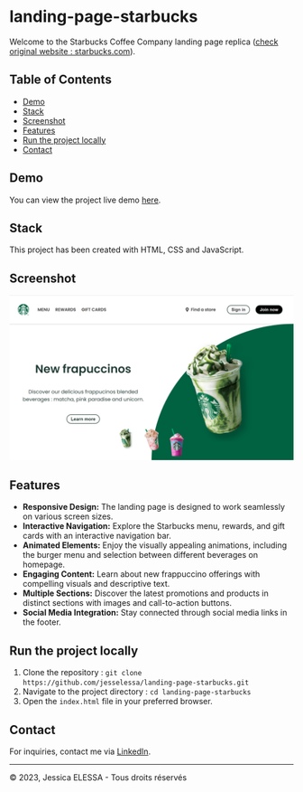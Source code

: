 # landing-page-starbucks

Welcome to the Starbucks Coffee Company landing page replica ([check original website : starbucks.com](https://www.starbucks.com/)). 

## Table of Contents

- [Demo](#demo)
- [Stack](#stack)
- [Screenshot](#screenshot)
- [Features](#features)
- [Run the project locally](#run-the-project-locally)
- [Contact](#contact)

## Demo

You can view the project live demo [here](https://jesselessa.github.io/landing-page-starbucks/).

## Stack

This project has been created with HTML, CSS and JavaScript.

## Screenshot

![Screenshot](./images/screenshot.png)

## Features

- **Responsive Design:** The landing page is designed to work seamlessly on various screen sizes.
- **Interactive Navigation:** Explore the Starbucks menu, rewards, and gift cards with an interactive navigation bar.
- **Animated Elements:** Enjoy the visually appealing animations, including the burger menu and selection between different beverages on homepage.
- **Engaging Content:** Learn about new frappuccino offerings with compelling visuals and descriptive text.
- **Multiple Sections:** Discover the latest promotions and products in distinct sections with images and call-to-action buttons.
- **Social Media Integration:** Stay connected through social media links in the footer.

## Run the project locally

1. Clone the repository : `git clone https://github.com/jesselessa/landing-page-starbucks.git`
2. Navigate to the project directory : `cd landing-page-starbucks`
3. Open the `index.html` file in your preferred browser.

## Contact

For inquiries, contact me via [LinkedIn](https://www.linkedin.com/in/jessica-elessa/).

---

&copy; 2023, Jessica ELESSA - Tous droits réservés
